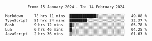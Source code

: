 <div align="center">
<p style="text-align: center;">
<!--START_SECTION:waka-->

```txt
From: 15 January 2024 - To: 14 February 2024

Markdown     78 hrs 11 mins  ████████████▒░░░░░░░░░░░░   49.08 %
TypeScript   51 hrs 34 mins  ████████░░░░░░░░░░░░░░░░░   32.37 %
Bash         9 hrs 12 mins   █▒░░░░░░░░░░░░░░░░░░░░░░░   05.78 %
Lua          6 hrs 46 mins   █░░░░░░░░░░░░░░░░░░░░░░░░   04.25 %
JavaScript   2 hrs 36 mins   ▒░░░░░░░░░░░░░░░░░░░░░░░░   01.63 %
```

<!--END_SECTION:waka-->
</p>
</div>

